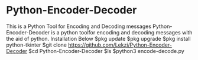 # Python-Encoder-Decoder
This is a Python Tool for Encoding and Decoding messages
Python-Encoder-Decoder is a python toolfor encoding and decoding messages with the aid of python.
Installation Below
$pkg update
$pkg upgrade
$pkg install python-tkinter
$git clone https://github.com/Lekzi/Python-Encoder-Decoder
$cd Python-Encoder-Decoder
$ls 
$python3 encode-decode.py
